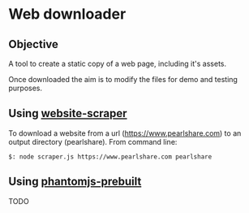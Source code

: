 # Web downloader

## Objective

A tool to create a static copy of a web page, including it's assets.

Once downloaded the aim is to modify the files for demo and testing purposes.

## Using [website-scraper](https://github.com/s0ph1e/node-website-scraper)

To download a website from a url (https://www.pearlshare.com) to an output directory (pearlshare). From command line:

    $: node scraper.js https://www.pearlshare.com pearlshare

## Using [phantomjs-prebuilt](https://github.com/Medium/phantomjs)

TODO
